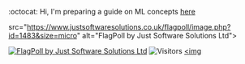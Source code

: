 :octocat:  Hi,  I'm preparing a guide on ML concepts [here](https://github.com/fatemehsrz/ML_Concepts) 

src="https://www.justsoftwaresolutions.co.uk/flagpoll/image.php?id=1483&size=micro" alt="FlagPoll by Just Software Solutions Ltd"></a>

<a href="https://www.justsoftwaresolutions.co.uk/flagpoll/more.php?id=1483"><img src="https://www.justsoftwaresolutions.co.uk/flagpoll/image.php?id=1483&size=small" alt="FlagPoll by Just Software Solutions Ltd"></a> ![Visitors](https://profile-counter.glitch.me/{fatemehsrz}/count.svg)  <a href="https://www.justsoftwaresolutions.co.uk/flagpoll/more.php?id=1483"><img 

